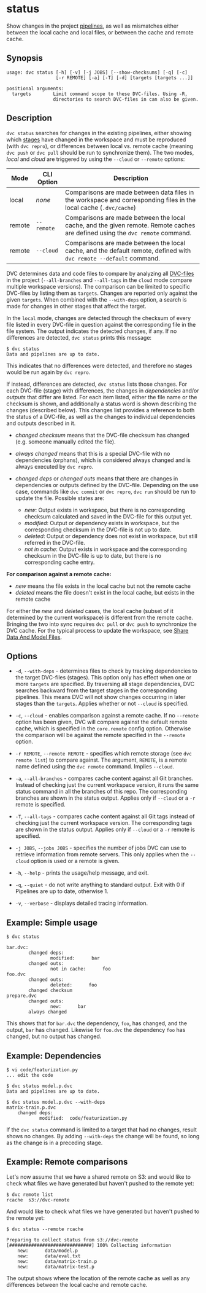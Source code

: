 # status

Show changes in the <abbr>project</abbr>
[pipelines](/doc/commands-reference/pipeline), as well as mismatches either
between the local <abbr>cache</abbr> and local files, or between the cache and
remote cache.

## Synopsis

```usage
usage: dvc status [-h] [-v] [-j JOBS] [--show-checksums] [-q] [-c]
                  [-r REMOTE] [-a] [-T] [-d] [targets [targets ...]]

positional arguments:
  targets        Limit command scope to these DVC-files. Using -R,
                 directories to search DVC-files in can also be given.
```

## Description

`dvc status` searches for changes in the existing pipelines, either showing
which [stages](/doc/commands-reference/run) have changed in the
<abbr>workspace</abbr> and must be reproduced (with `dvc repro`), or differences
between local vs. remote <abbr>cache</abbr> (meaning `dvc push` or `dvc pull`
should be run to synchronize them). The two modes, _local_ and _cloud_ are
triggered by using the `--cloud` or `--remote` options:

| Mode   | CLI Option | Description                                                                                                                   |
| ------ | ---------- | ----------------------------------------------------------------------------------------------------------------------------- |
| local  | _none_     | Comparisons are made between data files in the workspace and corresponding files in the local cache (`.dvc/cache`)            |
| remote | `--remote` | Comparisons are made between the local cache, and the given remote. Remote caches are defined using the `dvc remote` command. |
| remote | `--cloud`  | Comparisons are made between the local cache, and the default remote, defined with `dvc remote --default` command.            |

DVC determines data and code files to compare by analyzing all
[DVC-files](/doc/user-guide/dvc-file-format) in the <abbr>project</abbr>
(`--all-branches` and `--all-tags` in the `cloud` mode compare multiple
workspace versions). The comparison can be limited to specific DVC-files by
listing them as `targets`. Changes are reported only against the given
`targets`. When combined with the `--with-deps` option, a search is made for
changes in other stages that affect the target.

In the `local` mode, changes are detected through the checksum of every file
listed in every DVC-file in question against the corresponding file in the file
system. The output indicates the detected changes, if any. If no differences are
detected, `dvc status` prints this message:

```dvc
$ dvc status
Data and pipelines are up to date.
```

This indicates that no differences were detected, and therefore no stages would
be run again by `dvc repro`.

If instead, differences are detected, `dvc status` lists those changes. For each
DVC-file (stage) with differences, the changes in _dependencies_ and/or
_outputs_ that differ are listed. For each item listed, either the file name or
the checksum is shown, and additionally a status word is shown describing the
changes (described below). This changes list provides a reference to both the
status of a DVC-file, as well as the changes to individual dependencies and
outputs described in it.

- _changed checksum_ means that the <abbr>DVC-file</abbr> checksum has changed
  (e.g. someone manually edited the file).

- _always changed_ means that this is a special DVC-file with no dependencies
  (orphans), which is considered always changed and is always executed by
  `dvc repro`.

- _changed deps_ or _changed outs_ means that there are changes in dependencies
  or outputs defined by the <abbr>DVC-file</abbr>. Depending on the use case,
  commands like `dvc commit` or `dvc repro`, `dvc run` should be run to update
  the file. Possible states are:

  - _new_: <abbr>Output</abbr> exists in workspace, but there is no
    corresponding checksum calculated and saved in the DVC-file for this output
    yet.
  - _modified_: Output or dependency exists in workspace, but the corresponding
    checksum in the DVC-file is not up to date.
  - _deleted_: Output or dependency does not exist in workspace, but still
    referred in the DVC-file.
  - _not in cache_: Output exists in workspace and the corresponding checksum in
    the DVC-file is up to date, but there is no corresponding <abbr>cache</abbr>
    entry.

**For comparison against a remote cache:**

- _new_ means the file exists in the local cache but not the remote cache
- _deleted_ means the file doesn't exist in the local cache, but exists in the
  remote cache

For either the _new_ and _deleted_ cases, the local cache (subset of it
determined by the current workspace) is different from the remote cache.
Bringing the two into sync requires `dvc pull` or `dvc push` to synchronize the
DVC cache. For the typical process to update the workspace, see
[Share Data And Model Files](/doc/use-cases/share-data-and-model-files).

## Options

- `-d`, `--with-deps` - determines files to check by tracking dependencies to
  the target DVC-files (stages). This option only has effect when one or more
  `targets` are specified. By traversing all stage dependencies, DVC searches
  backward from the target stages in the corresponding pipelines. This means DVC
  will not show changes occurring in later stages than the `targets`. Applies
  whether or not `--cloud` is specified.

- `-c`, `--cloud` - enables comparison against a remote cache. If no `--remote`
  option has been given, DVC will compare against the default remote cache,
  which is specified in the `core.remote` config option. Otherwise the
  comparison will be against the remote specified in the `--remote` option.

- `-r REMOTE`, `--remote REMOTE` - specifies which remote storage (see
  `dvc remote list`) to compare against. The argument, `REMOTE`, is a remote
  name defined using the `dvc remote` command. Implies `--cloud`.

- `-a`, `--all-branches` - compares cache content against all Git branches.
  Instead of checking just the current workspace version, it runs the same
  status command in all the branches of this repo. The corresponding branches
  are shown in the status output. Applies only if `--cloud` or a `-r` remote is
  specified.

- `-T`, `--all-tags` - compares cache content against all Git tags instead of
  checking just the current workspace version. The corresponding tags are shown
  in the status output. Applies only if `--cloud` or a `-r` remote is specified.

- `-j JOBS`, `--jobs JOBS` - specifies the number of jobs DVC can use to
  retrieve information from remote servers. This only applies when the `--cloud`
  option is used or a remote is given.

- `-h`, `--help` - prints the usage/help message, and exit.

- `-q`, `--quiet` - do not write anything to standard output. Exit with 0 if
  Pipelines are up to date, otherwise 1.

- `-v`, `--verbose` - displays detailed tracing information.

## Example: Simple usage

```dvc
$ dvc status

bar.dvc:
        changed deps:
                modified:      bar
        changed outs:
                not in cache:      foo
foo.dvc
        changed outs:
                deleted:      foo
        changed checksum
prepare.dvc
        changed outs:
                new:      bar
        always changed
```

This shows that for `bar.dvc` the dependency, `foo`, has changed, and the
output, `bar` has changed. Likewise for `foo.dvc` the dependency `foo` has
changed, but no output has changed.

## Example: Dependencies

```dvc
$ vi code/featurization.py
... edit the code

$ dvc status model.p.dvc
Data and pipelines are up to date.

$ dvc status model.p.dvc --with-deps
matrix-train.p.dvc
    changed deps:
            modified:  code/featurization.py
```

If the `dvc status` command is limited to a target that had no changes, result
shows no changes. By adding `--with-deps` the change will be found, so long as
the change is in a preceding stage.

## Example: Remote comparisons

Let's now assume that we have a shared remote on S3: and would like to check
what files we have generated but haven't pushed to the remote yet:

```dvc
$ dvc remote list
rcache	s3://dvc-remote
```

And would like to check what files we have generated but haven't pushed to the
remote yet:

```dvc
$ dvc status --remote rcache

Preparing to collect status from s3://dvc-remote
[##############################] 100% Collecting information
    new:      data/model.p
    new:      data/eval.txt
    new:      data/matrix-train.p
    new:      data/matrix-test.p
```

The output shows where the location of the remote cache as well as any
differences between the local cache and remote cache.
